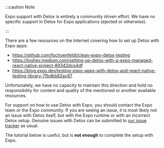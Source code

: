 <!-- markdownlint-configure-file { "first-line-h1": 0 } -->

:::caution Note

Expo support with Detox is entirely a community driven effort. We have no specific support in Detox for Expo applications (ejected or otherwise).

:::

There are a few resources on the Internet covering how to set up Detox with Expo apps:

- <https://github.com/fschoenfeldt/clean-expo-detox-testing>
- <https://toshev.medium.com/setting-up-detox-with-a-expo-managed-react-native-project-89342dce4df>
- <https://blog.expo.dev/testing-expo-apps-with-detox-and-react-native-testing-library-7fbdbb82ac87>

Unfortunately, we have no capacity to maintain this direction and hold no responsibility for content and
quality of the mentioned or another available resources.

For support on how to use Detox with Expo, you should contact the Expo team or the Expo community. If you
are seeing an issue, it is most likely not an issue with Detox itself, but with the Expo runtime or with
an incorrect Detox setup. Genuine issues with Detox can be submitted to [our issue tracker](https://github.com/wix/Detox/issues)
as usual.

The tutorial below is useful, but is **not enough** to complete the setup with Expo.

